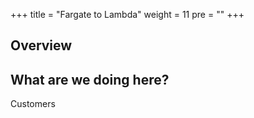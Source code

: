 +++
title = "Fargate to Lambda"
weight = 11
pre = ""
+++

## Overview

## What are we doing here?

Customers 